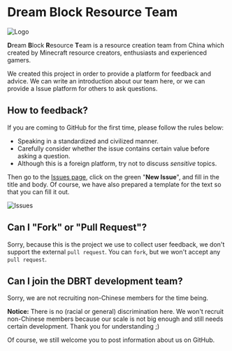 # Dream Block Resource Team

![Logo](https://i.loli.net/2019/04/13/5cb1f3939fbca.jpg)

**D**ream **B**lock **R**esource **T**eam is a resource creation team from China which created by Minecraft resource creators, enthusiasts and experienced gamers.

We created this project in order to provide a platform for feedback and advice. We can write an introduction about our team here, or we can provide a Issue platform for others to ask questions.

## How to feedback?

If you are coming to GitHub for the first time, please follow the rules below:

- Speaking in a standardized and civilized manner.
- Carefully consider whether the issue contains certain value before asking a question.
- Although this is a foreign platform, try not to discuss *sensitive* topics.

Then go to the [Issues page](https://github.com/Dream-Block/Intro/issues), click on the green "**New Issue**", and fill in the title and body. Of course, we have also prepared a template for the text so that you can fill it out.

![Issues](https://i.loli.net/2019/05/03/5ccc030dbab5a.png)

## Can I "Fork" or "Pull Request"?

Sorry, because this is the project we use to collect user feedback, we don't support the external `pull request`. You can `fork`, but we won't accept any `pull request`.

## Can I join the DBRT development team?

Sorry, we are not recruiting non-Chinese members for the time being.

**Notice:**
There is no (racial or general) discrimination here. We won't recruit non-Chinese members because our scale is not big enough and still needs certain development. Thank you for understanding ;) 

Of course, we still welcome you to post information about us on GitHub.